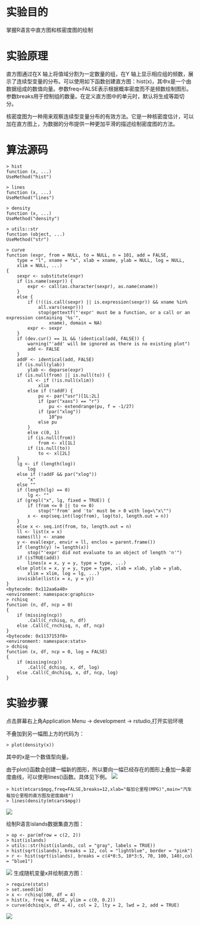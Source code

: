 # 实验目的

掌握R语言中直方图和核密度图的绘制

# 实验原理

直方图通过在X 轴上将值域分割为一定数量的组，在Y 轴上显示相应组的频数，展示了连续型变量的分布。可以使用如下函数创建直方图：hist\(x\)，其中x是一个由数据组成的数值向量。参数freq=FALSE表示根据概率密度而不是频数绘制图形。参数breaks用于控制组的数量。在定义直方图中的单元时，默认将生成等距切分。

核密度图为一种用来观察连续型变量分布的有效方法。它是一种核密度估计，可以加在直方图上，为数据的分布提供一种更加平滑的描述绘制密度图的方法。

# 算法源码
```
> hist
function (x, ...) 
UseMethod("hist")

> lines
function (x, ...) 
UseMethod("lines")

> density
function (x, ...) 
UseMethod("density")

> utils::str
function (object, ...) 
UseMethod("str")

> curve
function (expr, from = NULL, to = NULL, n = 101, add = FALSE, 
    type = "l", xname = "x", xlab = xname, ylab = NULL, log = NULL, 
    xlim = NULL, ...) 
{
    sexpr <- substitute(expr)
    if (is.name(sexpr)) {
        expr <- call(as.character(sexpr), as.name(xname))
    }
    else {
        if (!((is.call(sexpr) || is.expression(sexpr)) && xname %in% 
            all.vars(sexpr))) 
            stop(gettextf("'expr' must be a function, or a call or an expression containing '%s'", 
                xname), domain = NA)
        expr <- sexpr
    }
    if (dev.cur() == 1L && !identical(add, FALSE)) {
        warning("'add' will be ignored as there is no existing plot")
        add <- FALSE
    }
    addF <- identical(add, FALSE)
    if (is.null(ylab)) 
        ylab <- deparse(expr)
    if (is.null(from) || is.null(to)) {
        xl <- if (!is.null(xlim)) 
            xlim
        else if (!addF) {
            pu <- par("usr")[1L:2L]
            if (par("xaxs") == "r") 
                pu <- extendrange(pu, f = -1/27)
            if (par("xlog")) 
                10^pu
            else pu
        }
        else c(0, 1)
        if (is.null(from)) 
            from <- xl[1L]
        if (is.null(to)) 
            to <- xl[2L]
    }
    lg <- if (length(log)) 
        log
    else if (!addF && par("xlog")) 
        "x"
    else ""
    if (length(lg) == 0) 
        lg <- ""
    if (grepl("x", lg, fixed = TRUE)) {
        if (from <= 0 || to <= 0) 
            stop("'from' and 'to' must be > 0 with log=\"x\"")
        x <- exp(seq.int(log(from), log(to), length.out = n))
    }
    else x <- seq.int(from, to, length.out = n)
    ll <- list(x = x)
    names(ll) <- xname
    y <- eval(expr, envir = ll, enclos = parent.frame())
    if (length(y) != length(x)) 
        stop("'expr' did not evaluate to an object of length 'n'")
    if (isTRUE(add)) 
        lines(x = x, y = y, type = type, ...)
    else plot(x = x, y = y, type = type, xlab = xlab, ylab = ylab, 
        xlim = xlim, log = lg, ...)
    invisible(list(x = x, y = y))
}
<bytecode: 0x112aa6a40>
<environment: namespace:graphics>
> rchisq
function (n, df, ncp = 0) 
{
    if (missing(ncp)) 
        .Call(C_rchisq, n, df)
    else .Call(C_rnchisq, n, df, ncp)
}
<bytecode: 0x1137153f8>
<environment: namespace:stats>
> dchisq
function (x, df, ncp = 0, log = FALSE) 
{
    if (missing(ncp)) 
        .Call(C_dchisq, x, df, log)
    else .Call(C_dnchisq, x, df, ncp, log)
}
```

# 实验步骤

点击屏幕右上角Application Menu -&gt; development -&gt; rstudio,打开实验环境

不叠加到另一幅图上方的代码为：

```
> plot(density(x))
```

其中的x是一个数值型向量。

由于plot\(\)函数会创建一幅新的图形，所以要向一幅已经存在的图形上叠加一条密度曲线，可以使用lines\(\)函数。具体见下例。
![](https://kfcoding-static.oss-cn-hangzhou.aliyuncs.com/gitcourse-bigdata/1-2-7-1_20171107074111.011.png)

```
> hist(mtcars$mpg,freq=FALSE,breaks=12,xlab="每加仑里程(MPG)",main="汽车每加仑里程的直方图及密度曲线")
> lines(density(mtcars$mpg))
```

![](https://kfcoding-static.oss-cn-hangzhou.aliyuncs.com/gitcourse-bigdata/1-2-7-2_20171107074200.000.jpeg)

绘制R语言islands数据集直方图：

```
> op <- par(mfrow = c(2, 2))
> hist(islands)
> utils::str(hist(islands, col = "gray", labels = TRUE))
> hist(sqrt(islands), breaks = 12, col = "lightblue", border = "pink")
> r <- hist(sqrt(islands), breaks = c(4*0:5, 10*3:5, 70, 100, 140),col = "blue1")
```

![](https://kfcoding-static.oss-cn-hangzhou.aliyuncs.com/gitcourse-bigdata/1-2-7-3_20171107074307.007.jpeg)
生成随机变量x并绘制直方图：
```
> require(stats)
> set.seed(14)
> x <- rchisq(100, df = 4)
> hist(x, freq = FALSE, ylim = c(0, 0.2))
> curve(dchisq(x, df = 4), col = 2, lty = 2, lwd = 2, add = TRUE)
```

![](https://kfcoding-static.oss-cn-hangzhou.aliyuncs.com/gitcourse-bigdata/1-2-7-4_20171107074421.021.jpeg)